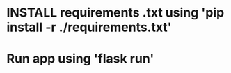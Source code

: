 #  INSTALL requirements .txt using 'pip install -r ./requirements.txt'

#  Run app using 'flask run'

